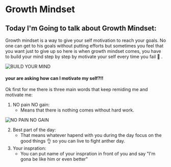# Growth Mindset

## Today I'm Going to talk about Growth Mindset:
Growth mindset is a way to give your self motivation to reach your goals.
No one can get to his goals without putting efforts but sometimes you feel that you want just to give up
so here is when growth mindset comes, you have to build your mind step by step by motivate your self every time you fail :muscle: .

![BUILD YOUR MIND](https://www.fearlessmotivation.com/wp-content/uploads/2017/10/strong-mind-strong-life-fb.jpg)

#### your are asking how can I motivate my self?!!
Ok first for me there is three main words that keep remiding me and motivate me:

1. NO pain NO gain: 
    * Means that there is nothing comes without hard work.
    
![NO PAIN NO GAIN](https://www.marylebonephysio.com/wp-content/uploads/2016/04/No-Pain-No-Gain.jpg)

2. Best part of the day:
    * That means whatever hapend with you during the day focus on the good things :ok_hand: so you can live to fight anther day.
3. Your inspration:
    * You can put name of your inspration in front of you and say "I'm gona be like him or even better"